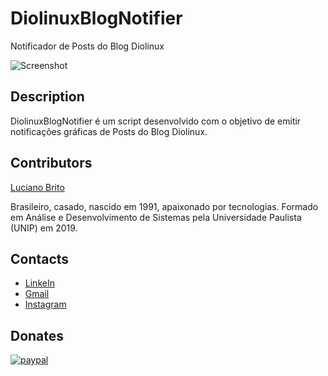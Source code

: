 # DiolinuxBlogNotifier
Notificador de Posts do Blog Diolinux

![Screenshot](https://user-images.githubusercontent.com/29457352/60412908-62bf6700-9ba9-11e9-9b15-c24b854f3b23.png)

## Description

DiolinuxBlogNotifier é um script desenvolvido com o objetivo de emitir notificações gráficas de Posts do Blog Diolinux.


## Contributors

[Luciano Brito](https://github.com/lucianobritodev)

Brasileiro, casado, nascido em 1991, apaixonado por tecnologias. Formado em Análise e Desenvolvimento de Sistemas pela Universidade Paulista (UNIP) em 2019.


## Contacts

- [LinkeIn](https://www.linkedin.com/in/luciano-brito-dev)
- [Gmail](lucianobrito.dev@gmail.com)
- [Instagram](https://www.instagram.com/lucianobrito.dev)


## Donates

[![paypal](https://www.paypalobjects.com/en_US/i/btn/btn_donateCC_LG.gif)](https://www.paypal.com/donate/?hosted_button_id=SX3L4N89M8ZRW)

